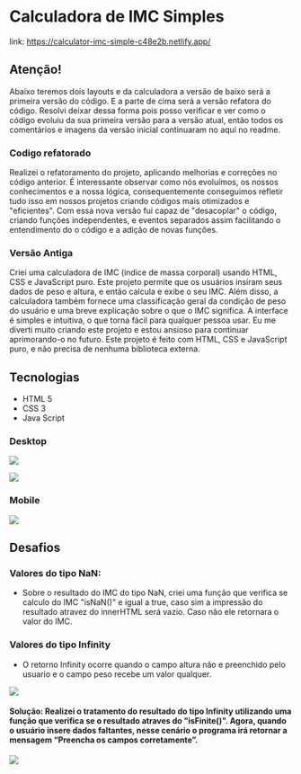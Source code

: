 # Calculadora de IMC Simples

link: https://calculator-imc-simple-c48e2b.netlify.app/


## Atenção!

Abaixo teremos dois layouts e da calculadora a versão de baixo será a primeira versão do código. E a parte de cima será
a versão refatora do código. Resolvi deixar dessa forma pois posso verificar e ver como o código evoluiu da sua primeira
versão para a versão atual, então todos os comentários e imagens da versão inicial continuaram no aqui no readme. 


### Codigo refatorado

Realizei o refatoramento do projeto, aplicando melhorias e correções no código anterior. É interessante observar como nós evoluímos, os nossos conhecimentos e a nossa lógica, consequentemente conseguimos refletir tudo isso em nossos projetos criando códigos mais otimizados e "eficientes". Com essa nova versão fui capaz de "desacoplar" o código, criando funções independentes, e eventos separados assim facilitando o entendimento do o código e a adição de novas funções.



### Versão Antiga

Criei uma calculadora de IMC (índice de massa corporal) usando HTML, CSS e JavaScript puro. Este projeto permite que os usuários insiram seus dados de peso e altura, e então calcula e exibe o seu IMC. Além disso, a calculadora também fornece uma classificação geral da condição de peso do usuário e uma breve explicação sobre o que o IMC significa. A interface é simples e intuitiva, o que torna fácil para qualquer pessoa usar. Eu me diverti muito criando este projeto e estou ansioso para continuar aprimorando-o no futuro. Este projeto é feito com HTML, CSS e JavaScript puro, e não precisa de nenhuma biblioteca externa.

## Tecnologias
- HTML 5
- CSS 3
- Java Script


### Desktop
![](https://i.postimg.cc/MZ7nx7ky/Screenshot-2.png)

![](https://i.postimg.cc/Y0rMtmg3/Screenshot-400000000000000000.png)

### Mobile
![](https://i.postimg.cc/nVkGn3Px/Screenshot-4.png)


## Desafios
### Valores do tipo NaN:
  - Sobre o resultado do IMC do tipo NaN, criei uma função que verifica se calculo do IMC "isNaN()" e igual a true, caso sim a impressão do resultado atravez do innerHTML será vazio. Caso não ele retornara o valor do IMC. 
  
### Valores do tipo Infinity
- O retorno Infinity ocorre quando o campo altura não e preenchido pelo usuario e o campo peso recebe um valor qualquer. 

![](https://i.postimg.cc/Jz9jhjxM/infinity.png)

#### Solução: Realizei o tratamento do resultado do tipo Infinity utilizando uma função que verifica se o resultado atraves do "isFinite()". Agora, quando o usuário insere dados faltantes, nesse cenário o programa irá retornar a mensagem “Preencha os campos corretamente”. 

![](https://i.postimg.cc/9MktDHMK/isFinite.png)
